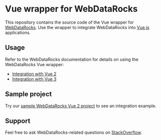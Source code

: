 # Vue wrapper for WebDataRocks

This repository contains the source code of the Vue wrapper for [WebDataRocks](https://www.webdatarocks.com/). Use the wrapper to integrate WebDataRocks into [Vue.js](https://vuejs.org/) applications.

## Usage

Refer to the WebDataRocks documentation for details on using the WebDataRocks Vue wrapper:
- [Integration with Vue 2](https://www.webdatarocks.com/doc/how-to-start-online-reporting/#integration)
- [Integration with Vue 3](https://www.webdatarocks.com/doc/how-to-start-online-reporting/#integration-vue-3)

## Sample project

Try our [sample WebDataRocks Vue 2 project](https://github.com/WebDataRocks/pivot-vue) to see an integration example.

## Support

Feel free to ask WebDataRocks-related questions on [StackOverflow](https://stackoverflow.com/questions/tagged/webdatarocks).
